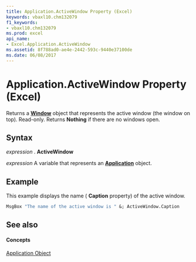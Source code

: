 ```yaml
---
title: Application.ActiveWindow Property (Excel)
keywords: vbaxl10.chm132079
f1_keywords:
- vbaxl10.chm132079
ms.prod: excel
api_name:
- Excel.Application.ActiveWindow
ms.assetid: 8f788ad0-ae4e-2442-593c-9440e37100de
ms.date: 06/08/2017
---
```



# Application.ActiveWindow Property (Excel)

Returns a **[Window](window-object-excel.md)** object that represents the active window (the window on top). Read-only. Returns **Nothing** if there are no windows open.


## Syntax

 _expression_ . **ActiveWindow**

 _expression_ A variable that represents an **[Application](application-object-excel.md)** object.


## Example

This example displays the name ( **Caption** property) of the active window.


```vb
MsgBox "The name of the active window is " &; ActiveWindow.Caption
```


## See also


#### Concepts


[Application Object](application-object-excel.md)

